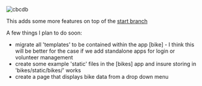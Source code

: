 ![cbcdb](https://user-images.githubusercontent.com/7052993/38165757-5e7aca52-34cd-11e8-985d-17a38115de20.png)

This adds some more features on top of the [start
branch](https://github.com/debboutr/cbsdb/tree/start)

A few things I plan to do soon:
- migrate all 'templates' to be contained within the app [bike] -
 I think this will be better for the case if we add standalone apps for
 login or volunteer management
- create some example 'static' files in the [bikes] app and insure storing in
  'bikes/static/bikes/' works
- create a page that displays bike data from a drop down menu
